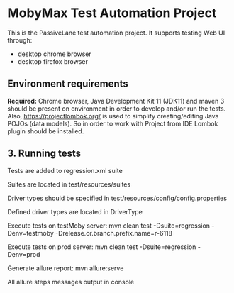# MobyMax Test Automation Project

This is the PassiveLane test automation project. It supports testing Web UI through:

* desktop chrome browser
* desktop firefox browser

## Environment requirements

**Required:** Chrome browser, Java Development Kit 11 (JDK11) and maven 3 should be present on environment in order to develop and/or run the tests.
Also, https://projectlombok.org/ is used to simplify creating/editing Java POJOs (data models). So in order to work with Project from IDE Lombok plugin should be installed.

## 3. Running tests

Tests are added to regression.xml suite

Suites are located in test/resources/suites

Driver types should be specified in test/resources/config/config.properties

Defined driver types are located in DriverType

Execute tests on testMoby server: mvn clean test -Dsuite=regression  -Denv=testmoby -Drelease.or.branch.prefix.name=r-6118

Execute tests on prod server: mvn clean test -Dsuite=regression  -Denv=prod

Generate allure report: mvn allure:serve

All allure steps messages output in console